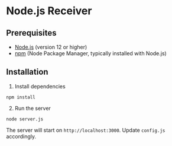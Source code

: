 # Node.js Receiver

## Prerequisites

- [Node.js](https://nodejs.org/) (version 12 or higher)
- [npm](https://www.npmjs.com/) (Node Package Manager, typically installed with Node.js)

## Installation

1. Install dependencies

```
npm install
```

2. Run the server

```
node server.js
```

The server will start on `http://localhost:3000`.  Update `config.js` accordingly.